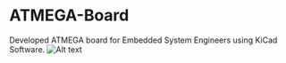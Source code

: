 # ATMEGA-Board
Developed ATMEGA board for Embedded System Engineers using KiCad Software. 
![Alt text](relative%20path/to/img.jpg?raw=true "Title")
